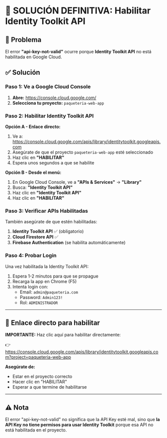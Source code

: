 # 🔑 SOLUCIÓN DEFINITIVA: Habilitar Identity Toolkit API

## 🚨 Problema
El error **"api-key-not-valid"** ocurre porque **Identity Toolkit API** no está habilitada en Google Cloud.

## ✅ Solución

### Paso 1: Ve a Google Cloud Console

1. **Abre:** https://console.cloud.google.com/
2. **Selecciona tu proyecto:** `paqueteria-web-app`

### Paso 2: Habilitar Identity Toolkit API

**Opción A - Enlace directo:**
1. Ve a: https://console.cloud.google.com/apis/library/identitytoolkit.googleapis.com
2. Asegúrate de que el proyecto `paqueteria-web-app` esté seleccionado
3. Haz clic en **"HABILITAR"**
4. Espera unos segundos a que se habilite

**Opción B - Desde el menú:**
1. En Google Cloud Console, ve a **"APIs & Services"** → **"Library"**
2. Busca: **"Identity Toolkit API"**
3. Haz clic en **"Identity Toolkit API"**
4. Haz clic en **"HABILITAR"**

### Paso 3: Verificar APIs Habilitadas

También asegúrate de que estén habilitadas:

1. **Identity Toolkit API** ✅ (obligatorio)
2. **Cloud Firestore API** ✅
3. **Firebase Authentication** (se habilita automáticamente)

### Paso 4: Probar Login

Una vez habilitada la Identity Toolkit API:

1. Espera 1-2 minutos para que se propague
2. Recarga la app en Chrome (F5)
3. Intenta login con:
   - Email: `admin@paqueteria.com`
   - Password: `Admin123!`
   - Rol: `ADMINISTRADOR`

---

## 🎯 Enlace directo para habilitar

**IMPORTANTE:** Haz clic aquí para habilitar directamente:

👉 https://console.cloud.google.com/apis/library/identitytoolkit.googleapis.com?project=paqueteria-web-app

**Asegúrate de:**
- Estar en el proyecto correcto
- Hacer clic en "HABILITAR"
- Esperar a que termine de habilitarse

---

## ⚠️ Nota

El error "api-key-not-valid" no significa que la API Key esté mal, sino que **la API Key no tiene permisos para usar Identity Toolkit** porque esa API no está habilitada en el proyecto.


